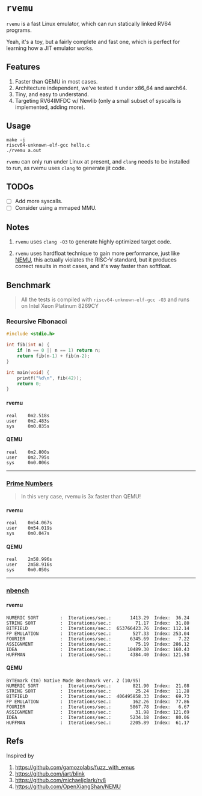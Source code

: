 # `rvemu`

`rvemu` is a fast Linux emulator, which can run statically linked RV64 programs.

Yeah, it's a toy, but a fairly complete and fast one, which is perfect for learning how a JIT emulator works.

## Features

1. Faster than QEMU in most cases.
2. Architecture independent, we've tested it under x86_64 and aarch64.
3. Tiny, and easy to understand.
4. Targeting RV64IMFDC w/ Newlib (only a small subset of syscalls is implemented, adding more).

## Usage

```
make -j
riscv64-unknown-elf-gcc hello.c
./rvemu a.out
```

`rvemu` can only run under Linux at present, and `clang` needs to be installed to run, as rvemu uses `clang` to generate jit code.

## TODOs

- [ ] Add more syscalls.
- [ ] Consider using a mmaped MMU.

## Notes

1. `rvemu` uses `clang -O3` to generate highly optimized target code.

2. `rvemu` uses hardfloat technique to gain more performance, just like [NEMU](https://github.com/OpenXiangShan/NEMU), this actually violates the RISC-V standard, but it produces correct results in most cases, and it's way faster than softfloat.


## Benchmark

> All the tests is compiled with `riscv64-unknown-elf-gcc -O3` and runs on Intel Xeon Platinum 8269CY

### Recursive Fibonacci

```c
#include <stdio.h>

int fib(int n) {
    if (n == 0 || n == 1) return n;
    return fib(n-1) + fib(n-2);
}

int main(void) {
    printf("%d\n", fib(42));
    return 0;
}
```

#### rvemu

```
real    0m2.518s
user    0m2.483s
sys     0m0.035s
```

#### QEMU

```
real    0m2.800s
user    0m2.795s
sys     0m0.006s
```

---

### [Prime Numbers](https://github.com/tsoding/prime-benchmark/blob/master/prime.c)

> In this very case, rvemu is 3x faster than QEMU!

#### rvemu

```
real    0m54.067s
user    0m54.019s
sys     0m0.047s
```

#### QEMU

```
real    2m58.996s
user    2m58.916s
sys     0m0.050s
```

---

### [nbench](https://github.com/nfinit/ansibench/tree/master/nbench)

#### rvemu

```
NUMERIC SORT        :  Iterations/sec.:       1413.29  Index:  36.24
STRING SORT         :  Iterations/sec.:         71.17  Index:  31.80
BITFIELD            :  Iterations/sec.:  653766423.76  Index: 112.14
FP EMULATION        :  Iterations/sec.:        527.33  Index: 253.04
FOURIER             :  Iterations/sec.:       6345.69  Index:   7.22
ASSIGNMENT          :  Iterations/sec.:         75.19  Index: 286.12
IDEA                :  Iterations/sec.:      10489.30  Index: 160.43
HUFFMAN             :  Iterations/sec.:       4384.40  Index: 121.58
```

#### QEMU

```
BYTEmark (tm) Native Mode Benchmark ver. 2 (10/95)
NUMERIC SORT        :  Iterations/sec.:        821.90  Index:  21.08
STRING SORT         :  Iterations/sec.:         25.24  Index:  11.28
BITFIELD            :  Iterations/sec.:  406495858.33  Index:  69.73
FP EMULATION        :  Iterations/sec.:        162.26  Index:  77.86
FOURIER             :  Iterations/sec.:       5867.78  Index:   6.67
ASSIGNMENT          :  Iterations/sec.:         31.98  Index: 121.69
IDEA                :  Iterations/sec.:       5234.18  Index:  80.06
HUFFMAN             :  Iterations/sec.:       2205.89  Index:  61.17
```

## Refs

Inspired by

1. https://github.com/gamozolabs/fuzz_with_emus
2. https://github.com/jart/blink
3. https://github.com/michaeljclark/rv8
4. https://github.com/OpenXiangShan/NEMU
